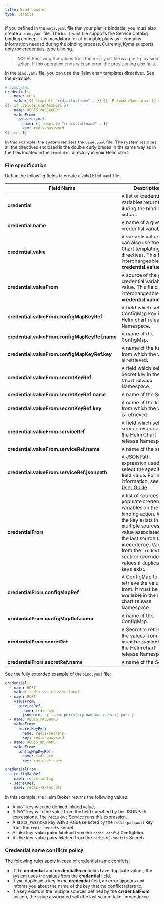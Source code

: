 ```yaml
---
title: Bind bundles
type: Details
---
```


If you defined in the `meta.yaml` file that your plan is bindable, you must also create a `bind.yaml` file.
The `bind.yaml` file supports the Service Catalog binding concept. It is mandatory for all bindable plans as it contains information needed during the binding process. Currently, Kyma supports only the [credentials-type binding](https://github.com/openservicebrokerapi/servicebroker/blob/v2.13/spec.md#types-of-binding).   

>**NOTE:** Resolving the values from the `bind.yaml` file is a post-provision action. If this operation ends with an error, the provisioning also fails.

In the `bind.yaml` file, you can use the Helm chart templates directives. See the example:

```yaml
# bind.yaml
credential:
  - name: HOST
    value: {{ template "redis.fullname" . }}.{{ .Release.Namespace }}.svc.cluster.local
{{- if .Values.usePassword }}
  - name: REDIS_PASSWORD
    valueFrom:
      secretKeyRef:
        name: {{ template "redis.fullname" . }}
        key: redis-password
{{- end }}
```
In this example, the system renders the `bind.yaml` file. The system resolves all the directives enclosed in the double curly braces in the same way as in the files located in the `templates` directory in your Helm chart.


### File specification

Define the following fields to create a valid `bind.yaml` file:

|   Field Name   |      Description                       |
|--------------|--------------------------------------------------------------|
| **credential** | A list of credential variables returned during the binding action.  |
| **credential.name** | A name of a given credential variable.  |
| **credential.value** | A variable value. You can also use the Helm Chart templating directives. This field is interchangeable with **credential.valueFrom**. |
| **credential.valueFrom** | A source of the given credential variable's value. This field is interchangeable with **credential.value**.  |
| **credential.valueFrom.configMapKeyRef** | A field which selects a ConfigMap key in the Helm chart release Namespace.    |
| **credential.valueFrom.configMapKeyRef.name** | A name of the ConfigMap.  |
| **credential.valueFrom.configMapKeyRef.key**  | A name of the key from which the value is retrieved.  |
| **credential.valueFrom.secretKeyRef**  | A field which selects a Secret key in the Helm Chart release Namespace.     |
| **credential.valueFrom.secretKeyRef.name**    | A name of the Secret.     |
| **credential.valueFrom.secretKeyRef.key**    | A name of the key from which the value is retrieved. |
| **credential.valueFrom.serviceRef**   | A field which selects a service resource in the Helm Chart release Namespace. |
| **credential.valueFrom.serviceRef.name**    | A name of the service.          |
| **credential.valueFrom.serviceRef.jsonpath**  | A JSONPath expression used to select the specified field value. For more information, see the [User Guide](https://kubernetes.io/docs/user-guide/jsonpath/). |
| **credentialFrom** | A list of sources to populate credential variables on the binding action. When the key exists in multiple sources, the value associated with the last source takes precedence. Variables from the `credential` section override the values if duplicated keys exist. |
| **credentialFrom.configMapRef** | A ConfigMap to retrieve the values from. It must be available in the Helm chart release Namespace. |
| **credentialFrom.configMapRef.name**    | A name of the ConfigMap.   |
| **credentialFrom.secretRef** | A Secret to retrieve the values from. It must be available in the Helm chart release Namespace.  |
| **credentialFrom.secretRef.name**    | A name of the Secret.      |


See the fully extended example of the `bind.yaml` file:

```yaml
credential:
  - name: HOST
    value: redis.svc.cluster.local
  - name: PORT
    valueFrom:
      serviceRef:
        name: redis-svc
        jsonpath: '{ .spec.ports[?(@.name=="redis")].port }'
  - name: REDIS_PASSWORD
    valueFrom:
      secretKeyRef:
        name: redis-secrets
        key: redis-password
  - name: REDIS_DB_NAME
    valueFrom:
      configMapKeyRef:
        name: redis-cm
        key: redis-db-name

credentialFrom:
  - configMapRef:
    name: redis-config
  - secretRef:
    name: redis-v2-secrets
```

In this example, the Helm Broker returns the following values:
- A `HOST` key with the defined inlined value.
- A `PORT` key with the value from the field specified by the JSONPath expressions. The `redis-svc` Service runs this expression.
- A `REDIS_PASSWORD` key with a value selected by the `redis-password` key from the `redis-secrets` Secret.
- All the key-value pairs fetched from the `redis-config` ConfigMap.
- All the key-value pairs fetched from the `redis-v2-secrets` Secrets.


### Credential name conflicts policy

The following rules apply in case of credential name conflicts:
- If the **credential** and **credentialFrom** fields have duplicate values, the system uses the values from the **credential** field.
- If you duplicate a key in the **credential** field, an error appears and informs you about the name of the key that the conflict refers to.
- If a key exists in the multiple sources defined by the **credentialFrom** section, the value associated with the last source takes precedence.
